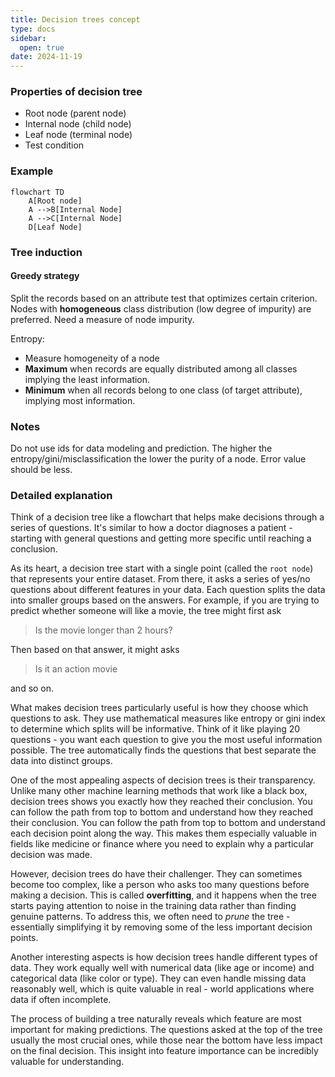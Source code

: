 ```yaml
---
title: Decision trees concept
type: docs
sidebar:
  open: true
date: 2024-11-19
---
```



### Properties of decision tree
- Root node (parent node)
- Internal node (child node)
- Leaf node (terminal node)
- Test condition

### Example
```mermaid
flowchart TD
    A[Root node]
    A -->B[Internal Node]
    A -->C[Internal Node]
    D[Leaf Node]
```

### Tree induction
#### Greedy strategy
Split the records based on an attribute test that optimizes certain criterion.
Nodes with **homogeneous** class distribution (low degree of impurity) are preferred.
Need a measure of node impurity.

Entropy:
- Measure homogeneity of a node
- **Maximum** when records are equally distributed among all classes implying the least information.
- **Minimum** when all records belong to one class (of target attribute), implying most information. 

### Notes
Do not use ids for data modeling and prediction.
The higher the entropy/gini/misclassification the lower the purity of a node.
Error value should be less.

### Detailed explanation
Think of a decision tree like a flowchart that helps make decisions through a series of questions.
It's similar to how a doctor diagnoses a patient - starting with general questions and
getting more specific until reaching a conclusion.

As its heart, a decision tree start with a single point (called the `root node`) that represents
your entire dataset. From there, it asks a series of yes/no questions about different features in 
your data. Each question splits the data into smaller groups based on the answers. For example,
if you are trying to predict whether someone will like a movie, the tree might first ask 

> Is the movie longer than 2 hours?

Then based on that answer, it might asks

> Is it an action movie

and so on.

What makes decision trees particularly useful is how they choose which questions to ask.
They use mathematical measures like entropy or gini index to determine which splits will be informative.
Think of it like playing 20 questions - you want each question to give you the most useful information possible.
The tree automatically finds the questions that best separate the data into distinct groups.

One of the most appealing aspects of decision trees is their transparency. Unlike many other machine learning
methods that work like a black box, decision trees shows you exactly how they reached their conclusion. You can follow
the path from top to bottom and understand how they reached their conclusion. You can follow the path from top
to bottom and understand each decision point along the way. This makes them especially valuable in fields
like medicine or finance where you need to explain why a particular decision was made.

However, decision trees do have their challenger. They can sometimes become too complex, like a person
who asks too many questions before making a decision. This is called **overfitting**, and it happens when
the tree starts paying attention to noise in the training data rather than finding genuine patterns.
To address this, we often need to _prune_ the tree - essentially simplifying it by removing some of the less 
important decision points.

Another interesting aspects is how decision trees handle different types of data. They work 
equally well with numerical data (like age or income) and categorical data (like color or type). They can
even handle missing data reasonably well, which is quite valuable in real - world applications
where data if often incomplete.

The process of building a tree naturally reveals which feature are most important for making predictions.
The questions asked at the top of the tree usually the most crucial ones, while those near 
the bottom have less impact on the final decision. This insight into feature importance 
can be incredibly valuable for understanding.


